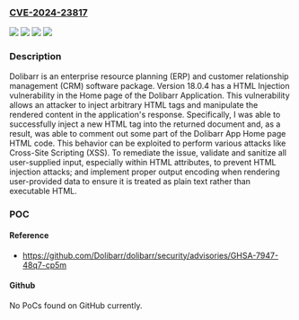 ### [CVE-2024-23817](https://cve.mitre.org/cgi-bin/cvename.cgi?name=CVE-2024-23817)
![](https://img.shields.io/static/v1?label=Product&message=dolibarr&color=blue)
![](https://img.shields.io/static/v1?label=Version&message=%3D%20%3D%2018.0.4%20&color=brighgreen)
![](https://img.shields.io/static/v1?label=Vulnerability&message=CWE-79%3A%20Improper%20Neutralization%20of%20Input%20During%20Web%20Page%20Generation%20('Cross-site%20Scripting')&color=brighgreen)
![](https://img.shields.io/static/v1?label=Vulnerability&message=CWE-80%3A%20Improper%20Neutralization%20of%20Script-Related%20HTML%20Tags%20in%20a%20Web%20Page%20(Basic%20XSS)&color=brighgreen)

### Description

Dolibarr is an enterprise resource planning (ERP) and customer relationship management (CRM) software package. Version 18.0.4 has a HTML Injection vulnerability in the Home page of the Dolibarr Application. This vulnerability allows an attacker to inject arbitrary HTML tags and manipulate the rendered content in the application's response. Specifically, I was able to successfully inject a new HTML tag into the returned document and, as a result, was able to comment out some part of the Dolibarr App Home page HTML code. This behavior can be exploited to perform various attacks like Cross-Site Scripting (XSS). To remediate the issue, validate and sanitize all user-supplied input, especially within HTML attributes, to prevent HTML injection attacks; and implement proper output encoding when rendering user-provided data to ensure it is treated as plain text rather than executable HTML.

### POC

#### Reference
- https://github.com/Dolibarr/dolibarr/security/advisories/GHSA-7947-48q7-cp5m

#### Github
No PoCs found on GitHub currently.

